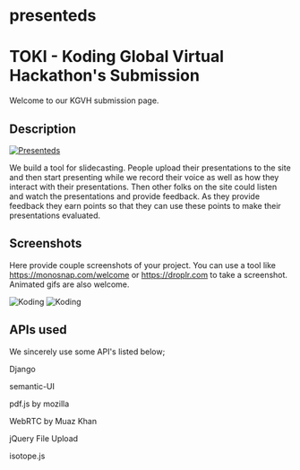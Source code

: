 presenteds
==========

# TOKI - Koding Global Virtual Hackathon's Submission

Welcome to our KGVH submission page.

## Description

[![Presenteds](https://koding.com/a/site.landing/images/slideshow/2x/ss-terminal.png "Presenteds")](http://uekkbf02d1db.ertank.koding.io:8000/)

We build a tool for slidecasting. People upload their presentations to the site and then start presenting while we record their voice as well as how they interact with their presentations. Then other folks on the site could listen and watch the presentations and provide feedback. As they provide feedback they earn points so that they can use these points to make their presentations evaluated. 

## Screenshots

Here provide couple screenshots of your project. You can use a tool like https://monosnap.com/welcome or https://droplr.com to take a screenshot. Animated gifs are also welcome.

![Koding](https://koding.com/a/site.landing/images/slideshow/2x/ss-terminal.png "Koding")
![Koding](https://koding.com/a/site.landing/images/slideshow/2x/ss-ide.png "Koding")

## APIs used

We sincerely use some API's listed below;

Django

semantic-UI

pdf.js by mozilla

WebRTC by Muaz Khan

jQuery File Upload

isotope.js

